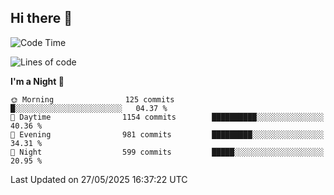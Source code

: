 ## Hi there 👋

<!--
**Wangmerlyn/Wangmerlyn** is a ✨ _special_ ✨ repository because its `README.md` (this file) appears on your GitHub profile.

Here are some ideas to get you started:

- 🔭 I’m currently working on ...
- 🌱 I’m currently learning ...
- 👯 I’m looking to collaborate on ...
- 🤔 I’m looking for help with ...
- 💬 Ask me about ...
- 📫 How to reach me: ...
- 😄 Pronouns: ...
- ⚡ Fun fact: ...
-->
<!--START_SECTION:waka-->
![Code Time](http://img.shields.io/badge/Code%20Time-315%20hrs%2040%20mins-blue)

![Lines of code](https://img.shields.io/badge/From%20Hello%20World%20I%27ve%20Written-15.1%20million%20lines%20of%20code-blue)

**I'm a Night 🦉** 

```text
🌞 Morning                125 commits         █░░░░░░░░░░░░░░░░░░░░░░░░   04.37 % 
🌆 Daytime                1154 commits        ██████████░░░░░░░░░░░░░░░   40.36 % 
🌃 Evening                981 commits         █████████░░░░░░░░░░░░░░░░   34.31 % 
🌙 Night                  599 commits         █████░░░░░░░░░░░░░░░░░░░░   20.95 % 
```



 Last Updated on 27/05/2025 16:37:22 UTC
<!--END_SECTION:waka-->
